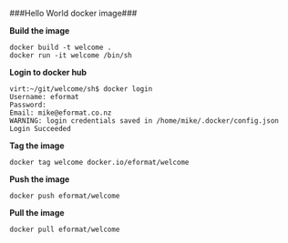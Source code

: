 ###Hello World docker image###

**Build the image**

    docker build -t welcome .
    docker run -it welcome /bin/sh

**Login to docker hub**

    virt:~/git/welcome/sh$ docker login 
    Username: eformat
    Password: 
    Email: mike@eformat.co.nz
    WARNING: login credentials saved in /home/mike/.docker/config.json
    Login Succeeded

**Tag the image**

    docker tag welcome docker.io/eformat/welcome

**Push the image**

    docker push eformat/welcome

**Pull the image**

    docker pull eformat/welcome

